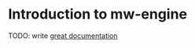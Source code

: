 # Introduction to mw-engine

TODO: write [great documentation](http://jacobian.org/writing/great-documentation/what-to-write/)
